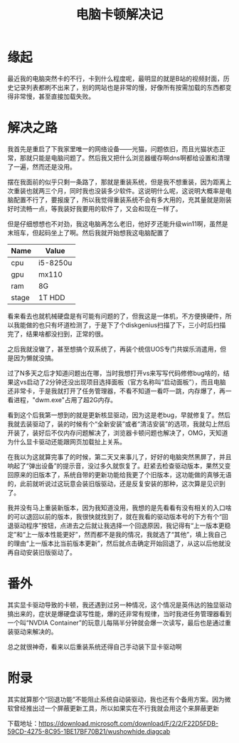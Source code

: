 ﻿---
title: 电脑卡顿解决记  
categories: 系统性能问题  
tags: [显卡驱动, 英特尔, 英伟达, 系统卡顿]  
---
  
  
# 缘起
  
最近我的电脑突然卡的不行，卡到什么程度呢，最明显的就是B站的视频封面，历史记录列表都刷不出来了，别的网站也是非常的慢，好像所有按需加载的东西都变得非常慢，甚至直接加载失败。
  
# 解决之路
  
我首先是重启了下我家里唯一的网络设备——光猫，问题依旧，而且光猫状态正常，那就只能是电脑问题了。然后我又把什么浏览器缓存啊dns啊都给设置和清理了一遍，然而还是没用。
  
摆在我面前的似乎只剩一条路了，那就是重装系统，但是我不想重装，因为距离上次重装也就两三个月，同时我也没装多少软件。这说明什么呢，这说明大概率是电脑配置不行了，要报废了，所以我觉得重装系统不会有多大用的，充其量就是刚装好时流畅一点，等我装好我要用的软件了，又会和现在一样了。
  
但是仔细想想也不对劲，我这电脑再怎么老旧，他好歹还能升级win11啊，虽然是末班车，但起码坐上了啊。然后我就开始想我这电脑配置了
  
| Name | Value |  
| ---- | ---- |  
| cpu | i5-8250u |  
| gpu | mx110 |  
| ram | 8G |  
| stage | 1T HDD |
  
看来看去也就机械硬盘是有可能有问题的了，但我这是一体机，不方便换硬件，所以我能做的也只有坏道检测了，于是下了个diskgenius扫描了下，三小时后扫描完了，结果啥都没扫到，正常的很。
  
之后我就没辙了，甚至想搞个双系统了，再装个统信UOS专门共娱乐消遣用，但是因为懒就没搞。
  
过了N多天之后才知道问题出在哪，当时我想打开vs来写写代码修修bug啥的，结果这vs启动了2分钟还没出现项目选择面板（官方名称叫“启动面板”），而且电脑还非常卡，于是我就打开了任务管理器，不看不知道一看吓一跳，内存爆了，再一看进程，"dwm.exe"占用了超2G内存。
  
看到这个后我第一想到的就是更新核显驱动，因为这是老bug，早就修复了。然后我就去装驱动了，装的时候有个“全新安装”或者“清洁安装”的选项，我就勾上然后开装了，装好后不仅内存问题解决了，浏览器卡顿问题也解决了，OMG，天知道为什么显卡驱动还能跟网页加载扯上关系。
  
在我以为这就算完事了的时候，第二天又来事儿了，好好的电脑突然黑屏了，并且响起了“弹出设备”的提示音，没过多久就恢复了。赶紧去检查驱动版本，果然又变回原来的旧版本了，系统自带的更新功能给我更了个旧版本，这功能做的真够无语的，此前就听说过这玩意会装旧版驱动，还是反复安装的那种，这次算是见识到了。
  
我并没有马上重装新版本，因为我知道没用，我想的是先看看有没有相关的入口啥的可以退回以前的版本，我很快就找到了，就在我看的驱动版本号的下方有个“回退驱动程序”按钮，点进去之后就让我选择一个回退原因，我记得有“上一版本更稳定”和“上一版本性能更好”，然而都不是我的情况，我就选了“其他”，填上我自己的理由“上一版本比当前版本更新”，然后就点击确定开始回退了，从这以后他就没再自动安装旧版驱动了。
  
# 番外
  
其实显卡驱动导致的卡顿，我还遇到过另一种情况，这个情况是英伟达的独显驱动搞出来的，症状是爆硬盘读写性能，爆的还非常有规律，当时我进任务管理器看到一个叫“NVDIA Container”的玩意儿每隔半分钟就会爆一次读写，最后也是通过重装驱动来解决的。
  
总之就很神奇，看来以后重装系统还得自己手动装下显卡驱动啊
  
# 附录
  
其实就算那个“回退功能”不能阻止系统自动装驱动，我也还有个备用方案。因为微软曾经推出过一个屏蔽更新工具，所以如果实在不行我就会用这个来屏蔽更新
  
下载地址：https://download.microsoft.com/download/F/2/2/F22D5FDB-59CD-4275-8C95-1BE17BF70B21/wushowhide.diagcab
